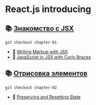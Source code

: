 # React.js introducing

## 📚 [Знакомство с JSX](https://github.com/shopot/react-101/tree/chapter-01)

```shell
git checkout chapter-01
```

- 🔗 [Writing Markup with JSX](https://react.dev/learn/writing-markup-with-jsx)
- 🔗 [JavaScript in JSX with Curly Braces](https://react.dev/learn/javascript-in-jsx-with-curly-braces)

## 📚 [Отрисовка элементов](https://github.com/shopot/react-101/tree/chapter-02)

```shell
git checkout chapter-02
```

- 🔗 [Preserving and Resetting State](https://react.dev/learn/preserving-and-resetting-state)
